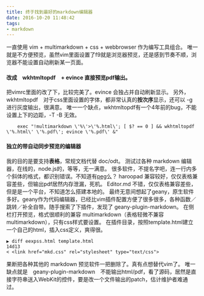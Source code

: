 ```yaml
---
title: 终于找到最好的markdown编辑器
date: 2016-10-20 11:48:42
tags:
- markdown
---
```

一直使用 vim + multimarkdown + css + webbrowser  作为编写工具组合。
唯一就是不方便预览，虽然vim里面设置了f9就是浏览器预览，还是感到节奏不顺，浏览器不能设置自动刷新某一页面。

#### 改成　wkhtmltopdf　+ evince 直接预览pdf输出。

把vimrc里面的改了下，比较完美了。evince 会独占并自动刷新显示。
另外，wkhtmltopdf　对于css里面设置的字体，都非常认真的**按次序**显示，还可以 -g 进行灰度输出，很满意。
唯一一个缺点，wkhtmltopdf有一个4年前的bug，不能设置上下的边距，-T -B 无效。

```
	exec "!multimarkdown \'%\'>\'%.html\'; [ $? == 0 ] && wkhtmltopdf \'%.html\' \'%.pdf\'; evince \'%.pdf\' &"
```

#### 独立的带自动同步预览的编辑器

我的目的是要支持**表格**，常规文档代替 doc/odt。
测试过各种 markdown 编辑器，在线的，node.js的，等等，无一满意。
很多软件，不提名字吧，连一行内多个斜体的格式，都识别错误。不知道有[peg](https://en.wikipedia.org/wiki/Parsing_expression_grammar)么？
haroopad 兼容较好，仅仅表格兼容差些，但输出pdf居然内存泄漏，死机。
Editor.md 不错，仅仅表格兼容差些，但是是一个平台，不知道怎么搭建本地的。
最终无意间想起了geany，原生软件多好。geany作为代码编辑器，已经比vim插件配置方便了很多很多，各种函数／跳转／补全自带。随手搜索了下插件，发现了 geany-plugin-markdown。
在侧栏打开预览，格式很顺利的兼容 multimarkdown（表格轻微不兼容 multimarkdown），只有css样式要设置。
在插件目录，按照template.html建立一个自己的html，插入css定义，爽得很。

```
▶ diff eexpss.html template.html 
14d13
< <link href="mkd.css" rel="stylesheet" type="text/css">
```

果断把各种其他的 markdown 预览软件一把删除了。真有点想替代vim了。
唯一缺点就是　geany-plugin-markdown　不能输出html/pdf，看了源码，居然是直接字符串送入WebKit的控件，要是改一个文件输出的patch，估计维护者难通过。


